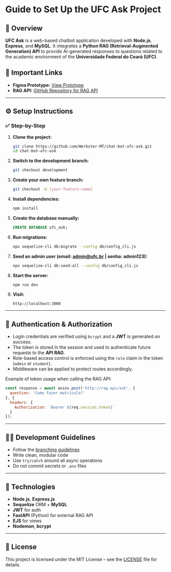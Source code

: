 # Guide to Set Up the UFC Ask Project

## 📑 Overview

**UFC Ask** is a web-based chatbot application developed with **Node.js**, **Express**, and **MySQL**. It integrates a **Python RAG (Retrieval-Augmented Generation) API** to provide AI-generated responses to questions related to the academic environment of the **Universidade Federal do Ceará (UFC)**.

## 🔗 Important Links

- **Figma Prototype:** [View Prototype](https://www.figma.com/design/JR1sGGT0yuR0od9Qoc4ijf/UFC-ASK?node-id=29-19&t=Z1lHqHjalADbkhk8-1)
- **RAG API:** [GitHub Repository for RAG API](https://github.com/PipInstallGustavo/UFC-ASK)

---

## ⚙️ Setup Instructions

### ✅ Step-by-Step

1. **Clone the project:**
   ```bash
   git clone https://github.com/Werbster-MT/chat-bot-ufc-ask.git
   cd chat-bot-ufc-ask
   ```

2. **Switch to the development branch:**
   ```bash
   git checkout development
   ```

3. **Create your own feature branch:**
   ```bash
   git checkout -b [your-feature-name]
   ```

4. **Install dependencies:**
   ```bash
   npm install
   ```

5. **Create the database manually:**

   ```sql
   CREATE DATABASE ufc_ask;
   ```

6. **Run migrations:**
   ```bash
   npx sequelize-cli db:migrate --config db/config_cli.js
   ```

7. **Seed an admin user (email: admin@ufc.br | senha: admin123):**
   ```bash
   npx sequelize-cli db:seed:all --config db/config_cli.js
   ```

8. **Start the server:**
   ```bash
   npm run dev
   ```

9. **Visit:**
   ```
   http://localhost:3000
   ```

---

## 🔐 Authentication & Authorization

- Login credentials are verified using `bcrypt` and a **JWT** is generated on success.
- The token is stored in the session and used to authenticate future requests to the **API RAG**.
- Role-based access control is enforced using the `role` claim in the token (`admin` or `student`).
- Middleware can be applied to protect routes accordingly.

Example of token usage when calling the RAG API:

```js
const response = await axios.post('http://rag-api/ask', {
  question: 'Como fazer matrícula?'
}, {
  headers: {
    Authorization: `Bearer ${req.session.token}`
  }
});
```

---

## 🧑‍💻 Development Guidelines

- Follow the [branching guidelines](branching_guideline.md)
- Write clean, modular code
- Use `try/catch` around all async operations
- Do not commit secrets or `.env` files

---

## 📁 Technologies

- **Node.js**, **Express.js**
- **Sequelize** ORM + **MySQL**
- **JWT** for auth
- **FastAPI** (Python) for external RAG API
- **EJS** for views
- **Nodemon**, **bcrypt**

---

## 📝 License

This project is licensed under the MIT License – see the [LICENSE](LICENSE) file for details.